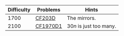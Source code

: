| Difficulty | Problems | Hints |
| -------- | -------- | -------- |
| 1700 | [CF203D](https://codeforces.com/problemset/problem/203/D) | The mirrors. |
| 2100 | [CF1970D1](https://codeforces.com/problemset/problem/1970/D1) | $30n$ is just too many. |